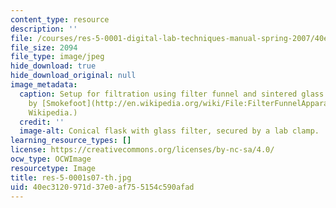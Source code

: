 ```yaml
---
content_type: resource
description: ''
file: /courses/res-5-0001-digital-lab-techniques-manual-spring-2007/40ec3120971d37e0af755154c590afad_res-5-0001s07-th.jpg
file_size: 2094
file_type: image/jpeg
hide_download: true
hide_download_original: null
image_metadata:
  caption: Setup for filtration using filter funnel and sintered glass filter. (Image
    by [Smokefoot](http://en.wikipedia.org/wiki/File:FilterFunnelApparatus.png) on
    Wikipedia.)
  credit: ''
  image-alt: Conical flask with glass filter, secured by a lab clamp.
learning_resource_types: []
license: https://creativecommons.org/licenses/by-nc-sa/4.0/
ocw_type: OCWImage
resourcetype: Image
title: res-5-0001s07-th.jpg
uid: 40ec3120-971d-37e0-af75-5154c590afad
---
```

